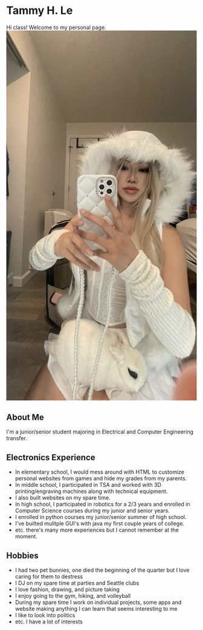 # Tammy H. Le

Hi class! Welcome to my personal page. 
![Tammy](tammy.jpg)

## About Me 

I'm a junior/senior student majoring in Electrical and Computer Engineering transfer. 

## Electronics Experience 

- In elementary school, I would mess around with HTML to customize personal websites from games and hide my grades from my parents.
- In middle school, I participated in TSA and worked with 3D printing/engraving machines along with technical equipment.
- I also built websites on my spare time. 
- In high school, I participated in robotics for a 2/3 years and enrolled in Computer Science courses during my junior and senior years.
- I enrolled in python courses my junior/senior summer of high school.
- I've builted mulitple GUI's with java my first couple years of college.
- etc. there's many more experiences but I cannot remember at the moment.

## Hobbies

- I had two pet bunnies, one died the beginning of the quarter but I love caring for them to destress
- I DJ on my spare time at parties and Seattle clubs
- I love fashion, drawing, and picture taking
- I enjoy going to the gym, hiking, and volleyball
- During my spare time I work on individual projects, some apps and website making anything I can learn that seems interesting to me
- I like to look into politics
- etc. I have a lot of interests
